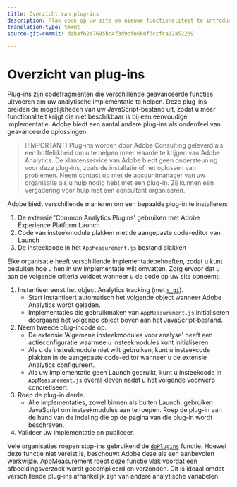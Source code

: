 ```yaml
---
title: Overzicht van plug-ins
description: Plak code op uw site om nieuwe functionaliteit te introduceren.
translation-type: tm+mt
source-git-commit: dabaf6247695bc4f3d9bfe668f3ccfca12a52269

---
```



# Overzicht van plug-ins

Plug-ins zijn codefragmenten die verschillende geavanceerde functies uitvoeren om uw analytische implementatie te helpen. Deze plug-ins breiden de mogelijkheden van uw JavaScript-bestand uit, zodat u meer functionaliteit krijgt die niet beschikbaar is bij een eenvoudige implementatie. Adobe biedt een aantal andere plug-ins als onderdeel van geavanceerde oplossingen.

>[!IMPORTANT] Plug-ins worden door Adobe Consulting geleverd als een hoffelijkheid om u te helpen meer waarde te krijgen van Adobe Analytics. De klantenservice van Adobe biedt geen ondersteuning voor deze plug-ins, zoals de installatie of het oplossen van problemen. Neem contact op met de accountmanager van uw organisatie als u hulp nodig hebt met een plug-in. Zij kunnen een vergadering voor hulp met een consultant organiseren.

Adobe biedt verschillende manieren om een bepaalde plug-in te installeren:

1. De extensie &#39;Common Analytics Plugins&#39; gebruiken met Adobe Experience Platform Launch
2. Code van insteekmodule plakken met de aangepaste code-editor van Launch
3. De insteekcode in het `AppMeasurement.js` bestand plakken

Elke organisatie heeft verschillende implementatiebehoeften, zodat u kunt besluiten hoe u hen in uw implementatie wilt omvatten. Zorg ervoor dat u aan de volgende criteria voldoet wanneer u de code op uw site opneemt:

1. Instantieer eerst het object Analytics tracking (met [`s_gi`](../functions/s-gi.md)).
   * Start instantieert automatisch het volgende object wanneer Adobe Analytics wordt geladen.
   * Implementaties die gebruikmaken van `AppMeasurement.js` initialiseren doorgaans het volgende object boven aan het JavaScript-bestand.
2. Neem tweede plug-incode op.
   * De extensie &#39;Algemene insteekmodules voor analyse&#39; heeft een actieconfiguratie waarmee u insteekmodules kunt initialiseren.
   * Als u de insteekmodule niet wilt gebruiken, kunt u insteekcode plakken in de aangepaste code-editor wanneer u de extensie Analytics configureert.
   * Als uw implementatie geen Launch gebruikt, kunt u insteekcode in `AppMeasurement.js` overal kleven nadat u het volgende voorwerp concretiseert.
3. Roep de plug-in derde.
   * Alle implementaties, zowel binnen als buiten Launch, gebruiken JavaScript om insteekmodules aan te roepen. Roep de plug-in aan de hand van de indeling die op de pagina van die plug-in wordt beschreven.
4. Valideer uw implementatie en publiceer.

Vele organisaties roepen stop-ins gebruikend de [`doPlugins`](../functions/doplugins.md) functie. Hoewel deze functie niet vereist is, beschouwt Adobe deze als een aanbevolen werkwijze. AppMeasurement roept deze functie vlak voordat een afbeeldingsverzoek wordt gecompileerd en verzonden. Dit is ideaal omdat verschillende plug-ins afhankelijk zijn van andere analytische variabelen.
